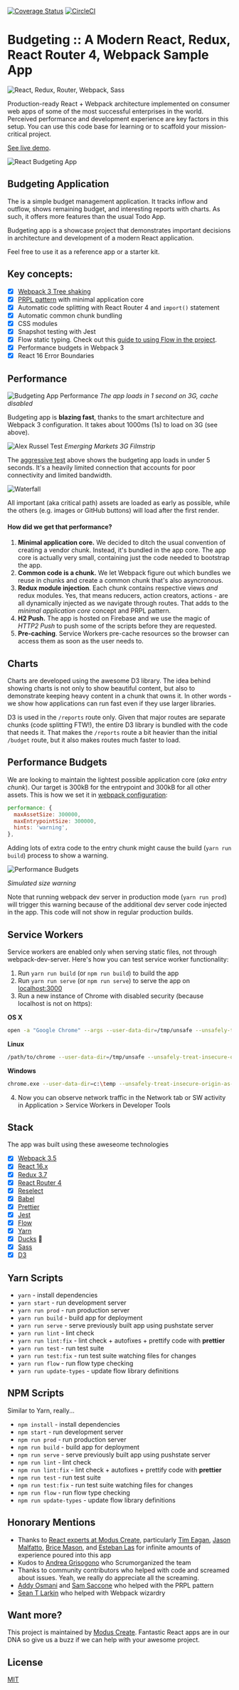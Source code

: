 [![Coverage Status](https://coveralls.io/repos/github/ModusCreateOrg/budgeting-sample-app-webpack2/badge.svg)](https://coveralls.io/github/ModusCreateOrg/budgeting-sample-app-webpack2) [![CircleCI](https://circleci.com/gh/ModusCreateOrg/budgeting-sample-app-webpack2.svg?style=svg)](https://circleci.com/gh/ModusCreateOrg/budgeting-sample-app-webpack2)

# Budgeting :: A Modern React, Redux, React Router 4, Webpack Sample App

![React, Redux, Router, Webpack, Sass](https://cloud.githubusercontent.com/assets/733074/25338311/193a1a40-28ff-11e7-8f22-9a5d9dac7b84.png)

Production-ready React + Webpack architecture implemented on consumer web apps of some of the most successful enterprises in the world. Perceived performance and development experience are key factors in this setup. You can use this code base for learning or to scaffold your mission-critical project.

[See live demo](https://budgeting-a937b.firebaseapp.com/).

![React Budgeting App](https://cloud.githubusercontent.com/assets/733074/25340900/6ab1d536-2907-11e7-8083-b78f8ae601b4.png)

## Budgeting Application
The is a simple budget management application. It tracks inflow and outflow, shows remaining budget, and interesting reports with charts. As such, it offers more features than the usual Todo App. 

Budgeting app is a showcase project that demonstrates important decisions in architecture and development of a modern React application.

Feel free to use it as a reference app or a starter kit.

## Key concepts:

- [x] [Webpack 3 Tree shaking](http://moduscreate.com/webpack-2-tree-shaking-configuration/)
- [x] [PRPL pattern](https://www.slideshare.net/grgur/prpl-pattern-with-webpack-and-react) with minimal application core
- [x] Automatic code splitting with React Router 4 and `import()` statement
- [x] Automatic common chunk bundling
- [x] CSS modules
- [x] Snapshot testing with Jest
- [x] Flow static typing. Check out this [guide to using Flow in the project](https://github.com/ModusCreateOrg/budgeting-sample-app-webpack2/blob/master/docs/flow.md).
- [x] Performance budgets in Webpack 3
- [x] React 16 Error Boundaries

## Performance
![Budgeting App Performance](https://cloud.githubusercontent.com/assets/733074/25339194/1af94448-2902-11e7-8982-c1a9b647fac0.png)
_The app loads in 1 second on 3G, cache disabled_

Budgeting app is **blazing fast**, thanks to the smart architecture and Webpack 3 configuration. It takes about 1000ms (1s) to load on 3G (see above).

![Alex Russel Test](https://cloud.githubusercontent.com/assets/733074/25586449/acf14628-2e9f-11e7-8839-2f7c20809581.png)
_Emerging Markets 3G Filmstrip_

The [aggressive test](https://www.webpagetest.org/video/compare.php?tests=170501_0S_XQ5-r:2-c:0) above shows the budgeting app loads in under 5 seconds. It's a heavily limited connection that accounts for poor connectivity and limited bandwidth. 

![Waterfall](https://cloud.githubusercontent.com/assets/733074/25586623/676a378a-2ea0-11e7-9342-c040751b6ec6.png)

All important (aka critical path) assets are loaded as early as possible, while the others (e.g. images or GitHub buttons) will load after the first render.

#### How did we get that performance?

1. **Minimal application core.** We decided to ditch the usual convention of creating a vendor chunk. Instead, it's bundled in the app core. The app core is actually very small, containing just the code needed to bootstrap the app.
2. **Common code is a chunk.** We let Webpack figure out which bundles we reuse in chunks and create a common chunk that's also asyncronous. 
3. **Redux module injection**. Each chunk contains respective views _and_ redux modules. Yes, that means reducers, action creators, actions - are all dynamically injected as we navigate through routes. That adds to the _minimal application core_ concept and PRPL pattern. 
4. **H2 Push.** The app is hosted on Firebase and we use the magic of _HTTP2 Push_ to push some of the scripts before they are requested.
5. **Pre-caching**. Service Workers pre-cache resources so the browser can access them as soon as the user needs to.

## Charts
Charts are developed using the awesome D3 library. The idea behind showing charts is not only to show beautiful content, but also to demonstrate keeping heavy content in a chunk that owns it. In other words - we show how applications can run fast even if they use larger libraries.

D3 is used in the `/reports` route only. Given that major routes are separate chunks (code splitting FTW!), the entire D3 library is bundled with the code that needs it. That makes the `/reports` route a bit heavier than the initial `/budget` route, but it also makes routes much faster to load.

## Performance Budgets
We are looking to maintain the lightest possible application core (_aka entry chunk_). Our target is 300kB for the entrypoint and 300kB for all other assets. This is how we set it in [webpack configuration](https://github.com/ModusCreateOrg/budgeting-sample-app-webpack2/blob/master/webpack.config.js):

```js
performance: {
  maxAssetSize: 300000,
  maxEntrypointSize: 300000,
  hints: 'warning',
},
```

Adding lots of extra code to the entry chunk might cause the build (`yarn run build`) process to show a warning.

![Performance Budgets](https://cloud.githubusercontent.com/assets/733074/25352700/3ade5cfa-292d-11e7-8d2e-fed88c2c4da0.png)

_Simulated size warning_

Note that running webpack dev server in production mode (`yarn run prod`) will trigger this warning because of the additional dev server code injected in the app. This code will not show in regular production builds.

## Service Workers
Service workers are enabled only when serving static files, not through webpack-dev-server. Here's how you can test service worker functionality:
1. Run `yarn run build` (or `npm run build`) to build the app
2. Run `yarn run serve` (or `npm run serve`) to serve the app on [localhost:3000](http://localhost:3000)
3. Run a new instance of Chrome with disabled security (because localhost is not on https): 

**OS X**

```bash
open -a "Google Chrome" --args --user-data-dir=/tmp/unsafe --unsafely-treat-insecure-origin-as-secure=http://localhost
```

**Linux**

```bash
/path/to/chrome --user-data-dir=/tmp/unsafe --unsafely-treat-insecure-origin-as-secure=http://localhost
```

**Windows**

```bash
chrome.exe --user-data-dir=c:\temp --unsafely-treat-insecure-origin-as-secure=http://localhost
```

4. Now you can observe network traffic in the Network tab or SW activity in Application > Service Workers in Developer Tools

## Stack
The app was built using these aweseome technologies

- [x] [Webpack 3.5](https://webpack.github.io)
- [x] [React 16.x](https://facebook.github.io/react/)
- [x] [Redux 3.7](http://redux.js.org/)
- [x] [React Router 4](https://reacttraining.com/react-router/)
- [x] [Reselect](https://github.com/reactjs/reselect/)
- [x] [Babel](https://babeljs.io/)
- [x] [Prettier](https://github.com/prettier/prettier)
- [x] [Jest](https://facebook.github.io/jest/)
- [x] [Flow](https://flow.org/en/)
- [x] [Yarn](https://yarnpkg.com/en/)
- [x] [Ducks](https://github.com/erikras/ducks-modular-redux/) 🐣
- [x] [Sass](http://sass-lang.com/)
- [x] [D3](https://d3js.org/)

## Yarn Scripts

* `yarn` - install dependencies
* `yarn start` - run development server
* `yarn run prod` - run production server
* `yarn run build` - build app for deployment
* `yarn run serve` - serve previously built app using pushstate server
* `yarn run lint` - lint check
* `yarn run lint:fix` - lint check + autofixes + prettify code with __prettier__
* `yarn run test` - run test suite
* `yarn run test:fix` - run test suite watching files for changes
* `yarn run flow` - run flow type checking
* `yarn run update-types` - update flow library definitions

## NPM Scripts
Similar to Yarn, really...

* `npm install` - install dependencies
* `npm start` - run development server
* `npm run prod` - run production server
* `npm run build` - build app for deployment
* `npm run serve` - serve previously built app using pushstate server
* `npm run lint` - lint check
* `npm run lint:fix` - lint check + autofixes + prettify code with __prettier__
* `npm run test` - run test suite
* `npm run test:fix` - run test suite watching files for changes
* `npm run flow` - run flow type checking
* `npm run update-types` - update flow library definitions

## Honorary Mentions

* Thanks to [React experts at Modus Create](https://moduscreate.com), particularly [Tim Eagan](https://twitter.com/TimothyEagan), [Jason Malfatto](https://twitter.com/jmalfatto), [Brice Mason](https://twitter.com/bricemason), and [Esteban Las](https://twitter.com/elas78) for infinite amounts of experience poured into this app
* Kudos to [Andrea Grisogono](https://twitter.com/scrumolina) who Scrumorganized the team
* Thanks to community contributors who helped with code and screamed about issues. Yeah, we really do appreciate all the screaming. 
* [Addy Osmani](https://twitter.com/addyosmani) and [Sam Saccone](https://twitter.com/samccone) who helped with the PRPL pattern
* [Sean T Larkin](https://twitter.com/thelarkinn) who helped with Webpack wizardry

## Want more?
This project is maintained by [Modus Create](https://moduscreate.com). Fantastic React apps are in our DNA so give us a buzz if we can help with your awesome project.

## License
[MIT](License.md)

